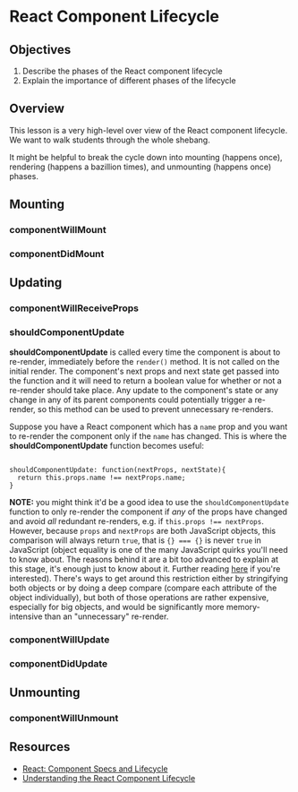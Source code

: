 # React Component Lifecycle

## Objectives

1. Describe the phases of the React component lifecycle
2. Explain the importance of different phases of the lifecycle

## Overview

This lesson is a very high-level over view of the React component lifecycle. We
want to walk students through the whole shebang.

It might be helpful to break the cycle down into mounting (happens once),
rendering (happens a bazillion times), and unmounting (happens once) phases.



## Mounting

### componentWillMount

### componentDidMount


## Updating

### componentWillReceiveProps

### shouldComponentUpdate
**shouldComponentUpdate** is called every time the component is about to re-render, immediately before the `render()` method. It is not called on the initial render. The component's next props and next state get passed into the function and it will need to return a boolean value for whether or not a re-render should take place. Any update to the component's state or any change in any of its parent components could potentially trigger a re-render, so this method can be used to prevent unnecessary re-renders.

Suppose you have a React component which has a `name` prop and you want to re-render the component only if the `name` has changed. This is where the **shouldComponentUpdate** function becomes useful:

```

shouldComponentUpdate: function(nextProps, nextState){
  return this.props.name !== nextProps.name;
}
```

**NOTE:** you might think it'd be a good idea to use the `shouldComponentUpdate` function to only re-render the component if *any* of the props have changed and avoid *all* redundant re-renders, e.g. if `this.props !== nextProps`. However, because `props` and `nextProps` are both JavaScript objects, this comparison will always return `true`, that is `{} === {}` is never `true` in JavaScript (object equality is one of the many JavaScript quirks you'll need to know about. The reasons behind it are a bit too advanced to explain at this stage, it's enough just to know about it. Further reading [here](http://adripofjavascript.com/blog/drips/object-equality-in-javascript.html) if you're interested). There's ways to get around this restriction either by stringifying both objects or by doing a deep compare (compare each attribute of the object individually), but both of those operations are rather expensive, especially for big objects, and would be significantly more memory-intensive than an "unnecessary" re-render.


### componentWillUpdate

### componentDidUpdate


## Unmounting

### componentWillUnmount





## Resources

- [React: Component Specs and Lifecycle](https://facebook.github.io/react/docs/component-specs.html)
- [Understanding the React Component Lifecycle](http://busypeoples.github.io/post/react-component-lifecycle/)
